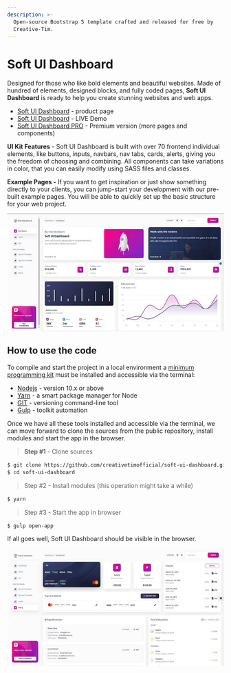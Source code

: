 ```yaml
---
description: >-
  Open-source Bootstrap 5 template crafted and released for free by
  Creative-Tim.
---
```


# Soft UI Dashboard

Designed for those who like bold elements and beautiful websites. Made of hundred of elements, designed blocks, and fully coded pages, **Soft UI Dashboard** is ready to help you create stunning websites and web apps.

* [Soft UI Dashboard](https://bit.ly/2Q1uIfK) - product page
* [Soft UI Dashboard](https://bit.ly/3dLM7CE) - LIVE Demo
* [Soft UI Dashboard PRO](soft-ui-dashboard-pro.md) - Premium version (more pages and components)

**UI Kit Features** - Soft UI Dashboard is built with over 70 frontend individual elements, like buttons, inputs, navbars, nav tabs, cards, alerts, giving you the freedom of choosing and combining. All components can take variations in color, that you can easily modify using SASS files and classes.

**Example Pages -** If you want to get inspiration or just show something directly to your clients, you can jump-start your development with our pre-built example pages. You will be able to quickly set up the basic structure for your web project.

![Soft UI Dashboard - Bootstrap 5 Template.](../../.gitbook/assets/soft-ui-dashboard-page-dashboard.jpg)

## How to use the code

To compile and start the project in a local environment a [minimum programming kit](../tutorials/minimal-programming-kit.md) must be installed and accessible via the terminal:

* [Nodejs](https://nodejs.org/en/) - version 10.x or above
* [Yarn](https://yarnpkg.com/) - a smart package manager for Node
* [GIT](https://git-scm.com/) - versioning command-line tool
* [Gulp](https://gulpjs.com/) - toolkit automation

Once we have all these tools installed and accessible via the terminal, we can move forward to clone the sources from the public repository, install modules and start the app in the browser.

> **Step #1** - Clone sources

```bash
$ git clone https://github.com/creativetimofficial/soft-ui-dashboard.git
$ cd soft-ui-dashboard
```

> Step #2 - Install modules (this operation might take a while)

```bash
$ yarn 
```

> Step #3 - Start the app in browser

```bash
$ gulp open-app
```

If all goes well, Soft UI Dashboard should be visible in the browser.

![Soft UI Dashboard - Billing Page.](../../.gitbook/assets/soft-ui-dashboard-page-billing.jpg)
